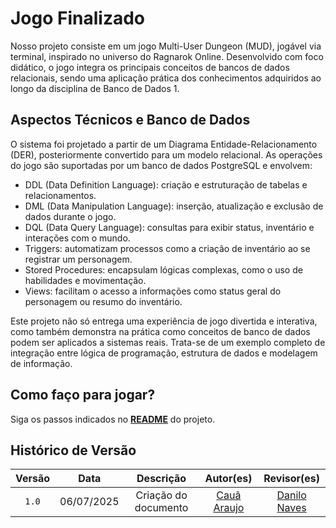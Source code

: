 # Jogo Finalizado

Nosso projeto consiste em um jogo Multi-User Dungeon (MUD), jogável via terminal, inspirado no universo do Ragnarok Online. Desenvolvido com foco didático, o jogo integra os principais conceitos de bancos de dados relacionais, sendo uma aplicação prática dos conhecimentos adquiridos ao longo da disciplina de Banco de Dados 1.

## Aspectos Técnicos e Banco de Dados
O sistema foi projetado a partir de um Diagrama Entidade-Relacionamento (DER), posteriormente convertido para um modelo relacional. As operações do jogo são suportadas por um banco de dados PostgreSQL e envolvem:

- DDL (Data Definition Language): criação e estruturação de tabelas e relacionamentos.
- DML (Data Manipulation Language): inserção, atualização e exclusão de dados durante o jogo.
- DQL (Data Query Language): consultas para exibir status, inventário e interações com o mundo.
- Triggers: automatizam processos como a criação de inventário ao se registrar um personagem.
- Stored Procedures: encapsulam lógicas complexas, como o uso de habilidades e movimentação.
- Views: facilitam o acesso a informações como status geral do personagem ou resumo do inventário.

Este projeto não só entrega uma experiência de jogo divertida e interativa, como também demonstra na prática como conceitos de banco de dados podem ser aplicados a sistemas reais. Trata-se de um exemplo completo de integração entre lógica de programação, estrutura de dados e modelagem de informação.

## Como faço para jogar?

Siga os passos indicados no [**README**](https://github.com/SBD1/2025.1_Ragnarok/blob/main/README.md) do projeto.

## Histórico de Versão

|  Versão  |     Data     | Descrição | Autor(es) | Revisor(es) |
| :------: | :----------: | :-----------: | :---------: | :---------: |
| `1.0` | 06/07/2025 | Criação do documento | [Cauã Araujo](https://github.com/caua08) | [Danilo Naves](https://github.com/DaniloNavesS) |